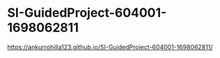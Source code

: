 # SI-GuidedProject-604001-1698062811
https://ankurrohilla123.github.io/SI-GuidedProject-604001-1698062811/
